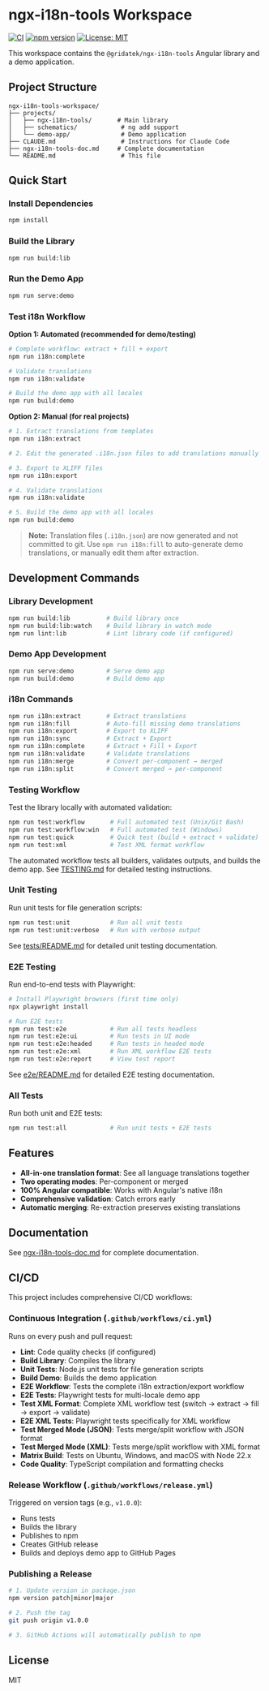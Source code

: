 # ngx-i18n-tools Workspace

[![CI](https://github.com/gridatek/ngx-i18n-tools-workspace/actions/workflows/ci.yml/workflows/CI/badge.svg)](https://github.com/gridatek/ngx-i18n-tools-workspace/actions/workflows/ci.yml)
[![npm version](https://badge.fury.io/js/%40gridatek%2Fngx-i18n-tools.svg)](https://www.npmjs.com/package/@gridatek/ngx-i18n-tools)
[![License: MIT](https://img.shields.io/badge/License-MIT-yellow.svg)](https://opensource.org/licenses/MIT)

This workspace contains the `@gridatek/ngx-i18n-tools` Angular library and a demo application.

## Project Structure

```
ngx-i18n-tools-workspace/
├── projects/
│   ├── ngx-i18n-tools/       # Main library
│   ├── schematics/            # ng add support
│   └── demo-app/              # Demo application
├── CLAUDE.md                  # Instructions for Claude Code
├── ngx-i18n-tools-doc.md     # Complete documentation
└── README.md                  # This file
```

## Quick Start

### Install Dependencies

```bash
npm install
```

### Build the Library

```bash
npm run build:lib
```

### Run the Demo App

```bash
npm run serve:demo
```

### Test i18n Workflow

**Option 1: Automated (recommended for demo/testing)**

```bash
# Complete workflow: extract + fill + export
npm run i18n:complete

# Validate translations
npm run i18n:validate

# Build the demo app with all locales
npm run build:demo
```

**Option 2: Manual (for real projects)**

```bash
# 1. Extract translations from templates
npm run i18n:extract

# 2. Edit the generated .i18n.json files to add translations manually

# 3. Export to XLIFF files
npm run i18n:export

# 4. Validate translations
npm run i18n:validate

# 5. Build the demo app with all locales
npm run build:demo
```

> **Note:** Translation files (`.i18n.json`) are now generated and not committed to git. Use `npm run i18n:fill` to auto-generate demo translations, or manually edit them after extraction.

## Development Commands

### Library Development

```bash
npm run build:lib          # Build library once
npm run build:lib:watch    # Build library in watch mode
npm run lint:lib           # Lint library code (if configured)
```

### Demo App Development

```bash
npm run serve:demo         # Serve demo app
npm run build:demo         # Build demo app
```

### i18n Commands

```bash
npm run i18n:extract       # Extract translations
npm run i18n:fill          # Auto-fill missing demo translations
npm run i18n:export        # Export to XLIFF
npm run i18n:sync          # Extract + Export
npm run i18n:complete      # Extract + Fill + Export
npm run i18n:validate      # Validate translations
npm run i18n:merge         # Convert per-component → merged
npm run i18n:split         # Convert merged → per-component
```

### Testing Workflow

Test the library locally with automated validation:

```bash
npm run test:workflow       # Full automated test (Unix/Git Bash)
npm run test:workflow:win   # Full automated test (Windows)
npm run test:quick          # Quick test (build + extract + validate)
npm run test:xml            # Test XML format workflow
```

The automated workflow tests all builders, validates outputs, and builds the demo app. See [TESTING.md](./TESTING.md) for detailed testing instructions.

### Unit Testing

Run unit tests for file generation scripts:

```bash
npm run test:unit           # Run all unit tests
npm run test:unit:verbose   # Run with verbose output
```

See [tests/README.md](./tests/README.md) for detailed unit testing documentation.

### E2E Testing

Run end-to-end tests with Playwright:

```bash
# Install Playwright browsers (first time only)
npx playwright install

# Run E2E tests
npm run test:e2e            # Run all tests headless
npm run test:e2e:ui         # Run tests in UI mode
npm run test:e2e:headed     # Run tests in headed mode
npm run test:e2e:xml        # Run XML workflow E2E tests
npm run test:e2e:report     # View test report
```

See [e2e/README.md](./e2e/README.md) for detailed E2E testing documentation.

### All Tests

Run both unit and E2E tests:

```bash
npm run test:all            # Run unit tests + E2E tests
```

## Features

- **All-in-one translation format**: See all language translations together
- **Two operating modes**: Per-component or merged
- **100% Angular compatible**: Works with Angular's native i18n
- **Comprehensive validation**: Catch errors early
- **Automatic merging**: Re-extraction preserves existing translations

## Documentation

See [ngx-i18n-tools-doc.md](./ngx-i18n-tools-doc.md) for complete documentation.

## CI/CD

This project includes comprehensive CI/CD workflows:

### Continuous Integration (`.github/workflows/ci.yml`)

Runs on every push and pull request:

- **Lint**: Code quality checks (if configured)
- **Build Library**: Compiles the library
- **Unit Tests**: Node.js unit tests for file generation scripts
- **Build Demo**: Builds the demo application
- **E2E Workflow**: Tests the complete i18n extraction/export workflow
- **E2E Tests**: Playwright tests for multi-locale demo app
- **Test XML Format**: Complete XML workflow test (switch → extract → fill → export → validate)
- **E2E XML Tests**: Playwright tests specifically for XML workflow
- **Test Merged Mode (JSON)**: Tests merge/split workflow with JSON format
- **Test Merged Mode (XML)**: Tests merge/split workflow with XML format
- **Matrix Build**: Tests on Ubuntu, Windows, and macOS with Node 22.x
- **Code Quality**: TypeScript compilation and formatting checks

### Release Workflow (`.github/workflows/release.yml`)

Triggered on version tags (e.g., `v1.0.0`):

- Runs tests
- Builds the library
- Publishes to npm
- Creates GitHub release
- Builds and deploys demo app to GitHub Pages

### Publishing a Release

```bash
# 1. Update version in package.json
npm version patch|minor|major

# 2. Push the tag
git push origin v1.0.0

# 3. GitHub Actions will automatically publish to npm
```

## License

MIT
